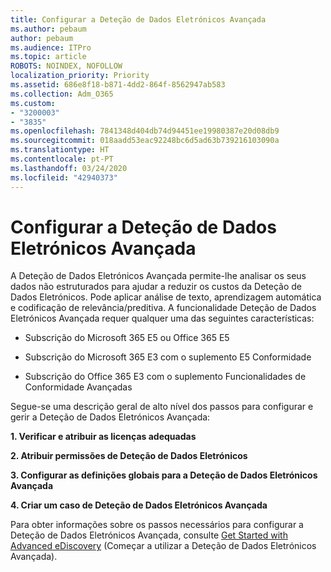 ```yaml
---
title: Configurar a Deteção de Dados Eletrónicos Avançada
ms.author: pebaum
author: pebaum
ms.audience: ITPro
ms.topic: article
ROBOTS: NOINDEX, NOFOLLOW
localization_priority: Priority
ms.assetid: 686e8f18-b871-4dd2-864f-8562947ab583
ms.collection: Adm_O365
ms.custom:
- "3200003"
- "3835"
ms.openlocfilehash: 7841348d404db74d94451ee19980387e20d08db9
ms.sourcegitcommit: 018aadd53eac92248bc6d5ad63b739216103090a
ms.translationtype: HT
ms.contentlocale: pt-PT
ms.lasthandoff: 03/24/2020
ms.locfileid: "42940373"
---
```

# <a name="set-up-advanced-ediscovery"></a>Configurar a Deteção de Dados Eletrónicos Avançada

A Deteção de Dados Eletrónicos Avançada permite-lhe analisar os seus dados não estruturados para ajudar a reduzir os custos da Deteção de Dados Eletrónicos. Pode aplicar análise de texto, aprendizagem automática e codificação de relevância/preditiva.  A funcionalidade Deteção de Dados Eletrónicos Avançada requer qualquer uma das seguintes características:

- Subscrição do Microsoft 365 E5 ou Office 365 E5

- Subscrição do Microsoft 365 E3 com o suplemento E5 Conformidade

- Subscrição do Office 365 E3 com o suplemento Funcionalidades de Conformidade Avançadas

Segue-se uma descrição geral de alto nível dos passos para configurar e gerir a Deteção de Dados Eletrónicos Avançada:

**1. Verificar e atribuir as licenças adequadas**

**2. Atribuir permissões de Deteção de Dados Eletrónicos**

**3. Configurar as definições globais para a Deteção de Dados Eletrónicos Avançada**

**4. Criar um caso de Deteção de Dados Eletrónicos Avançada**

Para obter informações sobre os passos necessários para configurar a Deteção de Dados Eletrónicos Avançada, consulte [Get Started with Advanced eDiscovery](https://docs.microsoft.com/microsoft-365/compliance/get-started-with-advanced-ediscovery?view=o365-worldwide) (Começar a utilizar a Deteção de Dados Eletrónicos Avançada).
